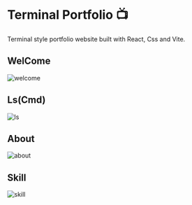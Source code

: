 # Terminal Portfolio 📺


Terminal style portfolio website built with React, Css and Vite.

## WelCome
![welcome](https://github.com/Copheles/terminal-portfolio/assets/61428497/df464c5e-4da7-46c9-8a10-99ccd1298f09)

## Ls(Cmd)
![ls](https://github.com/Copheles/terminal-portfolio/assets/61428497/8d8f11e7-b23e-4f63-b248-6a24d78f32af)

## About
![about](https://github.com/Copheles/terminal-portfolio/assets/61428497/71546aa5-96c4-4db7-b2b5-0dece0d2dde9)

## Skill
![skill](https://github.com/Copheles/terminal-portfolio/assets/61428497/91b1fdfd-1096-46c9-af4f-beff613f4e0f)
